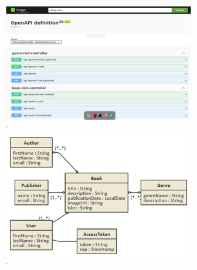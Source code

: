 ![alt text for screen readers](/readme/img.png "Text to show on mouseover").

![alt text for screen readers](/readme/ER.png "Text to show on mouseover").
